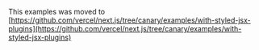 This examples was moved to [https://github.com/vercel/next.js/tree/canary/examples/with-styled-jsx-plugins](https://github.com/vercel/next.js/tree/canary/examples/with-styled-jsx-plugins)
